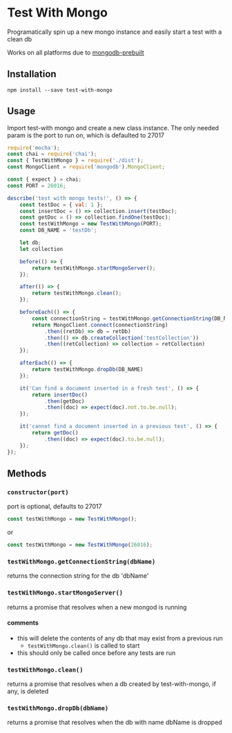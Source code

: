 # Test With Mongo
Programatically spin up a new mongo instance and easily start a test with a clean db

Works on all platforms due to [mongodb-prebuilt](https://www.npmjs.com/package/mongodb-prebuilt)

## Installation
``` npm install --save test-with-mongo ```

## Usage
Import test-with mongo and create a new class instance. The only needed param is the port to run on, which is defaulted to 27017
``` javascript
require('mocha');
const chai = require('chai');
const { TestWithMongo } = require('./dist');
const MongoClient = require('mongodb').MongoClient;

const { expect } = chai;
const PORT = 26016;

describe('test with mongo tests!', () => {
    const testDoc = { val: 1 };
    const insertDoc = () => collection.insert(testDoc);
    const getDoc = () => collection.findOne(testDoc);
    const testWithMongo = new TestWithMongo(PORT);
    const DB_NAME = 'testDb';

    let db;
    let collection

    before(() => {
        return testWithMongo.startMongoServer();
    });

    after(() => {
        return testWithMongo.clean();
    });

    beforeEach(() => {
        const connectionString = testWithMongo.getConnectionString(DB_NAME);
        return MongoClient.connect(connectionString)
            .then((retDb) => db = retDb)
            .then(() => db.createCollection('testCollection'))
            .then((retCollection) => collection = retCollection)
    });

    afterEach(() => {
        return testWithMongo.dropDb(DB_NAME)
    });

    it('Can find a document inserted in a fresh test', () => {
        return insertDoc()
            .then(getDoc)
            .then((doc) => expect(doc).not.to.be.null);
    });

    it('cannot find a document inserted in a previous test', () => {
        return getDoc()
            .then((doc) => expect(doc).to.be.null);
    });
});

```

## Methods
### ``` constructor(port) ```
port is optional, defaults to 27017
```javascript
const testWithMongo = new TestWithMongo();
```
or
```javascript
const testWithMongo = new TestWithMongo(26016);
```

### ``` testWithMongo.getConnectionString(dbName) ```
returns the connection string for the db 'dbName'

### ``` testWithMongo.startMongoServer() ```
returns a promise that resolves when a new mongod is running

#### comments
* this will delete the contents of any db that may exist from a previous run
  * ```testWithMongo.clean()``` is called to start
* this should only be called once before any tests are run

### ``` testWithMongo.clean() ```
returns a promise that resolves when a db created by test-with-mongo, if any, is deleted

### ``` testWithMongo.dropDb(dbName) ```
returns a promise that resolves when the db with name dbName is dropped

